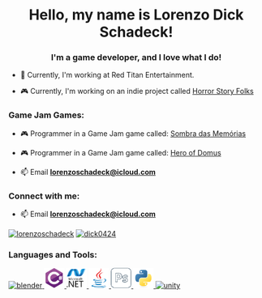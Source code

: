 <h1 align="center">Hello, my name is Lorenzo Dick Schadeck!</h1>
<h3 align="center">I'm a game developer, and I love what I do!</h3>

- 💼 Currently, I'm working at Red Titan Entertainment.

- 🎮 Currently, I'm working on an indie project called [Horror Story Folks](https://uf-team.itch.io/horrorstoryfolks)

<h3 align="left">Game Jam Games:</h3>

- 🎮 Programmer in a Game Jam game called: [Sombra das Memórias](https://uf-team.itch.io/sombra-das-memorias)

- 🎮 Programmer in a Game Jam game called: [Hero of Domus](https://lorenzogrando.itch.io/hero-of-domus)

- 📫 Email **lorenzoschadeck@icloud.com**

<h3 align="left">Connect with me:</h3>

- 📫 Email **lorenzoschadeck@icloud.com**
  
<p align="left">
<a href="https://instagram.com/lorenzoschadeck" target="blank"><img align="center" src="https://raw.githubusercontent.com/rahuldkjain/github-profile-readme-generator/master/src/images/icons/Social/instagram.svg" alt="lorenzoschadeck" height="30" width="40" /></a>
<a href="https://discord.gg/dick0424" target="blank"><img align="center" src="https://raw.githubusercontent.com/rahuldkjain/github-profile-readme-generator/master/src/images/icons/Social/discord.svg" alt="dick0424" height="30" width="40" /></a>
</p>

<h3 align="left">Languages and Tools:</h3>
<p align="left"> <a href="https://www.blender.org/" target="_blank" rel="noreferrer"> <img src="https://download.blender.org/branding/community/blender_community_badge_white.svg" alt="blender" width="40" height="40"/> </a> <a href="https://www.w3schools.com/cs/" target="_blank" rel="noreferrer"> <img src="https://raw.githubusercontent.com/devicons/devicon/master/icons/csharp/csharp-original.svg" alt="csharp" width="40" height="40"/> </a> <a href="https://dotnet.microsoft.com/" target="_blank" rel="noreferrer"> <img src="https://raw.githubusercontent.com/devicons/devicon/master/icons/dot-net/dot-net-original-wordmark.svg" alt="dotnet" width="40" height="40"/> </a> <a href="https://www.java.com" target="_blank" rel="noreferrer"> <img src="https://raw.githubusercontent.com/devicons/devicon/master/icons/java/java-original.svg" alt="java" width="40" height="40"/> </a> <a href="https://www.photoshop.com/en" target="_blank" rel="noreferrer"> <img src="https://raw.githubusercontent.com/devicons/devicon/master/icons/photoshop/photoshop-line.svg" alt="photoshop" width="40" height="40"/> </a> <a href="https://www.python.org" target="_blank" rel="noreferrer"> <img src="https://raw.githubusercontent.com/devicons/devicon/master/icons/python/python-original.svg" alt="python" width="40" height="40"/> </a> <a href="https://unity.com/" target="_blank" rel="noreferrer"> <img src="https://www.vectorlogo.zone/logos/unity3d/unity3d-icon.svg" alt="unity" width="40" height="40"/> </a> </p>

